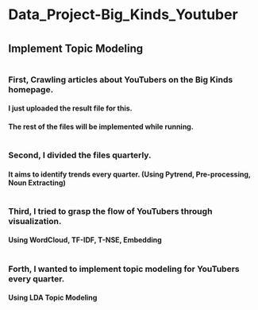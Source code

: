 # Data_Project-Big_Kinds_Youtuber
#
## Implement Topic Modeling
#
### First, Crawling articles about YouTubers on the Big Kinds homepage.
#### I just uploaded the result file for this.
#### The rest of the files will be implemented while running.
#
### Second, I divided the files quarterly.
#### It aims to identify trends every quarter. (Using Pytrend, Pre-processing, Noun Extracting)
#
### Third, I tried to grasp the flow of YouTubers through visualization.
#### Using WordCloud, TF-IDF, T-NSE, Embedding
#
### Forth, I wanted to implement topic modeling for YouTubers every quarter.
#### Using LDA Topic Modeling
